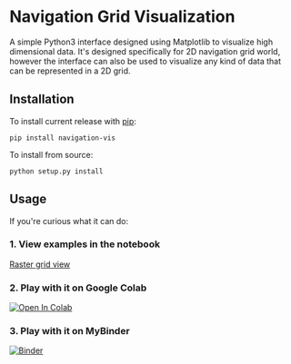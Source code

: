 # Navigation Grid Visualization

A simple Python3 interface designed using Matplotlib to visualize high dimensional data. It's designed specifically for 2D navigation grid world, however the interface can also be used to visualize any kind of data that can be represented in a 2D grid.


## Installation

To install current release with [pip](https://pypi.python.org/pypi/pip):

    pip install navigation-vis


To install from source:

    python setup.py install



## Usage
If you're curious what it can do:

### 1. View examples in the notebook
[Raster grid view](./navgridviews_raster.ipynb)

### 2. Play with it on Google Colab
[![Open In Colab](https://colab.research.google.com/assets/colab-badge.svg)](https://colab.research.google.com/github/yrevar/navigation_vis/blob/master/navgridviews_raster.ipynb)
    

### 3. Play with it on MyBinder
[![Binder](https://mybinder.org/badge_logo.svg)](https://mybinder.org/v2/gh/yrevar/navigation_vis/master?urlpath=https%3A%2F%2Fgithub.com%2Fyrevar%2Fnavigation_vis%2Fblob%2Fmaster%2Fnavgridviews_raster.ipynb)
